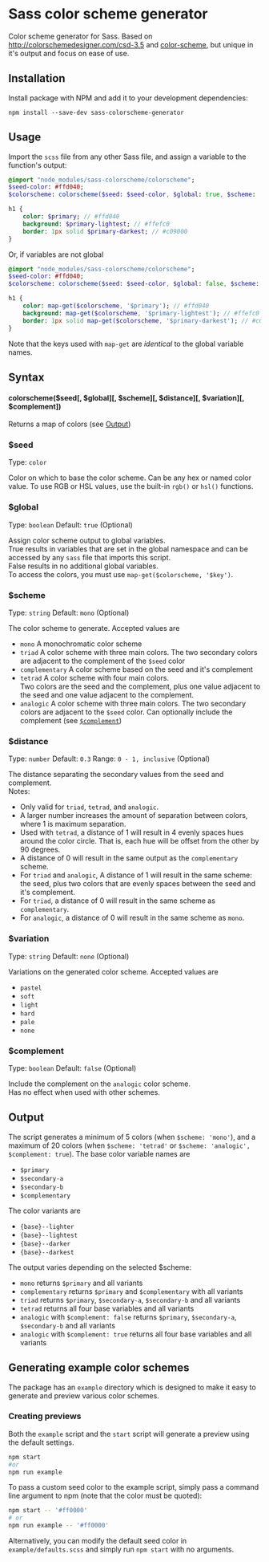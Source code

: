 # Sass color scheme generator
Color scheme generator for Sass.  Based on http://colorschemedesigner.com/csd-3.5 and [color-scheme](https://www.npmjs.com/package/color-scheme), but unique in it's output and focus on ease of use.



## Installation

Install package with NPM and add it to your development dependencies:

`npm install --save-dev sass-colorscheme-generator`



## Usage

Import the `scss` file from any other Sass file, 
and assign a variable to the function's output:

```sass
@import "node_modules/sass-colorscheme/colorscheme";
$seed-color: #ffd040;
$colorscheme: colorscheme($seed: $seed-color, $global: true, $scheme: 'mono');

h1 {
    color: $primary; // #ffd040
    background: $primary-lightest; // #ffefc0
    border: 1px solid $primary-darkest; // #c09000
}
```
Or, if variables are not global  

```sass
@import "node_modules/sass-colorscheme/colorscheme";
$seed-color: #ffd040;
$colorscheme: colorscheme($seed: $seed-color, $global: false, $scheme: 'mono');

h1 {
    color: map-get($colorscheme, '$primary'); // #ffd040
    background: map-get($colorscheme, '$primary-lightest'); // #ffefc0
    border: 1px solid map-get($colorscheme, '$primary-darkest'); // #c09000
}
```

Note that the keys used with `map-get` are _identical_ to the global variable names. 



## Syntax

#### colorscheme($seed[, $global][, $scheme][, $distance][, $variation][, $complement])

Returns a map of colors (see [Output](#output))

### $seed
Type: `color`

Color on which to base the color scheme.  Can be any hex or named color value.
To use RGB or HSL values, use the built-in `rgb()` or `hsl()` functions.
    
### $global 
Type: `boolean` Default: `true` (Optional)

Assign color scheme output to global variables.  
True results in variables that are set in the global namespace and can be 
accessed by any `sass` file that imports this script.  
False results in no additional global variables.  
To access the colors, you must use `map-get($colorscheme, '$key')`.
    
### $scheme 
Type: `string` Default: `mono` (Optional)

The color scheme to generate.  Accepted values are

* `mono` A monochromatic color scheme
* `triad` A color scheme with three main colors. 
The two secondary colors are adjacent to the complement of the `$seed` color
* `complementary` A color scheme based on the seed and it's complement
* `tetrad` A color scheme with four main colors.  
Two colors are the seed and the complement, plus one value adjacent to the seed and one value adjacent to the complement.
* `analogic` A color scheme with three main colors. 
The two secondary colors are adjacent to the `$seed` color.  Can optionally include the complement (see [`$complement`](#syntax)) 

### $distance
Type: `number` Default: `0.3` Range: `0 - 1, inclusive` (Optional)

The distance separating the secondary values from the seed and complement.  
Notes:

* Only valid for `triad`, `tetrad`, and `analogic`.
* A larger number increases the amount of separation between 
colors, where 1 is maximum separation.  
* Used with `tetrad`, a distance of 1 will result in 4 evenly 
spaces hues around the color circle.  That is, each hue will 
be offset from the other by 90 degrees.  
* A distance of 0 will result in the same output as the `complementary` scheme.
* For `triad` and `analogic`, A distance of 1 will result in 
the same scheme: the seed, plus two colors that are evenly 
spaces between the seed and it's complement.
* For `triad`, a distance of 0 will result in the same scheme as `complementary`.
* For `analogic`, a distance of 0 will result in the same scheme as `mono`.
    
### $variation
Type: `string` Default: `none` (Optional)

Variations on the generated color scheme.  Accepted values are
    
* `pastel`
* `soft`
* `light`
* `hard`
* `pale`
* `none`

### $complement
Type: `boolean` Default: `false` (Optional)

Include the complement on the `analogic` color scheme.  
Has no effect when used with other schemes. 


## Output

The script generates a minimum of 5 colors (when `$scheme: 'mono'`), 
and a maximum of 20 colors (when `$scheme: 'tetrad'` or `$scheme: 'analogic', $complement: true`).
The base color variable names are

* `$primary`
* `$secondary-a`
* `$secondary-b`
* `$complementary`

The color variants are

* `{base}--lighter`
* `{base}--lightest`
* `{base}--darker`
* `{base}--darkest`

The output varies depending on the selected $scheme:

* `mono` returns `$primary` and all variants
* `complementary` returns `$primary` and `$complementary` with all variants 
* `triad` returns `$primary`, `$secondary-a`, `$secondary-b` and all variants
* `tetrad` returns all four base variables and all variants
* `analogic` with `$complement: false` returns `$primary`, `$secondary-a`, `$secondary-b` and all variants
* `analogic` with `$complement: true` returns all four base variables and all variants


## Generating example color schemes

The package has an `example` directory which is designed to make it easy to generate and preview various color schemes.

### Creating previews

Both the `example` script and the `start` script will generate a preview using the default settings.

```bash
npm start
#or
npm run example
```

To pass a custom seed color to the example script, simply pass a command line argument to npm (note that the color must be quoted):

```bash
npm start -- '#ff0000'
# or
npm run example -- '#ff0000'
```

Alternatively, you can modify the default seed color in `example/defaults.scss` and simply run `npm start` with no arguments.